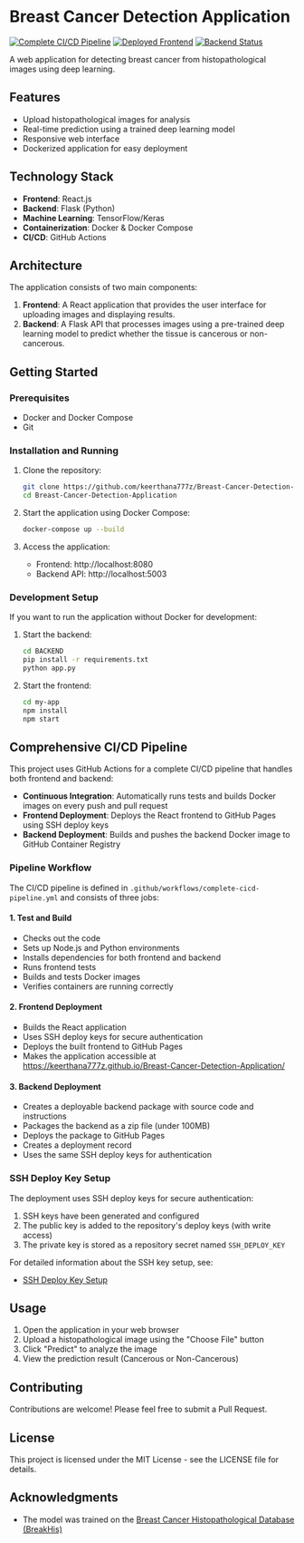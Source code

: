 # Breast Cancer Detection Application

[![Complete CI/CD Pipeline](https://github.com/keerthana777z/Breast-Cancer-Detection-Application/actions/workflows/complete-cicd-pipeline.yml/badge.svg)](https://github.com/keerthana777z/Breast-Cancer-Detection-Application/actions/workflows/complete-cicd-pipeline.yml)
[![Deployed Frontend](https://img.shields.io/badge/frontend-deployed-brightgreen)](https://keerthana777z.github.io/Breast-Cancer-Detection-Application/)
[![Backend Status](https://img.shields.io/badge/backend-artifacts-blue)](https://keerthana777z.github.io/Breast-Cancer-Detection-Application/backend-artifacts/deployment.txt)

A web application for detecting breast cancer from histopathological images using deep learning.

## Features

- Upload histopathological images for analysis
- Real-time prediction using a trained deep learning model
- Responsive web interface
- Dockerized application for easy deployment

## Technology Stack

- **Frontend**: React.js
- **Backend**: Flask (Python)
- **Machine Learning**: TensorFlow/Keras
- **Containerization**: Docker & Docker Compose
- **CI/CD**: GitHub Actions

## Architecture

The application consists of two main components:

1. **Frontend**: A React application that provides the user interface for uploading images and displaying results.
2. **Backend**: A Flask API that processes images using a pre-trained deep learning model to predict whether the tissue is cancerous or non-cancerous.

## Getting Started

### Prerequisites

- Docker and Docker Compose
- Git

### Installation and Running

1. Clone the repository:
   ```bash
   git clone https://github.com/keerthana777z/Breast-Cancer-Detection-Application.git
   cd Breast-Cancer-Detection-Application
   ```

2. Start the application using Docker Compose:
   ```bash
   docker-compose up --build
   ```

3. Access the application:
   - Frontend: http://localhost:8080
   - Backend API: http://localhost:5003

### Development Setup

If you want to run the application without Docker for development:

1. Start the backend:
   ```bash
   cd BACKEND
   pip install -r requirements.txt
   python app.py
   ```

2. Start the frontend:
   ```bash
   cd my-app
   npm install
   npm start
   ```

## Comprehensive CI/CD Pipeline

This project uses GitHub Actions for a complete CI/CD pipeline that handles both frontend and backend:

- **Continuous Integration**: Automatically runs tests and builds Docker images on every push and pull request
- **Frontend Deployment**: Deploys the React frontend to GitHub Pages using SSH deploy keys
- **Backend Deployment**: Builds and pushes the backend Docker image to GitHub Container Registry

### Pipeline Workflow

The CI/CD pipeline is defined in `.github/workflows/complete-cicd-pipeline.yml` and consists of three jobs:

#### 1. Test and Build
- Checks out the code
- Sets up Node.js and Python environments
- Installs dependencies for both frontend and backend
- Runs frontend tests
- Builds and tests Docker images
- Verifies containers are running correctly

#### 2. Frontend Deployment
- Builds the React application
- Uses SSH deploy keys for secure authentication
- Deploys the built frontend to GitHub Pages
- Makes the application accessible at https://keerthana777z.github.io/Breast-Cancer-Detection-Application/

#### 3. Backend Deployment
- Creates a deployable backend package with source code and instructions
- Packages the backend as a zip file (under 100MB)
- Deploys the package to GitHub Pages
- Creates a deployment record
- Uses the same SSH deploy keys for authentication

### SSH Deploy Key Setup
The deployment uses SSH deploy keys for secure authentication:
1. SSH keys have been generated and configured
2. The public key is added to the repository's deploy keys (with write access)
3. The private key is stored as a repository secret named `SSH_DEPLOY_KEY`

For detailed information about the SSH key setup, see:
- [SSH Deploy Key Setup](docs/ssh-key-setup.md)

## Usage

1. Open the application in your web browser
2. Upload a histopathological image using the "Choose File" button
3. Click "Predict" to analyze the image
4. View the prediction result (Cancerous or Non-Cancerous)

## Contributing

Contributions are welcome! Please feel free to submit a Pull Request.

## License

This project is licensed under the MIT License - see the LICENSE file for details.

## Acknowledgments

- The model was trained on the [Breast Cancer Histopathological Database (BreakHis)](https://web.inf.ufpr.br/vri/databases/breast-cancer-histopathological-database-breakhis/)
